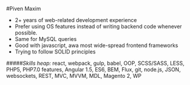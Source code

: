 #Piven Maxim

* 2+ years of web-related development experience
* Prefer using OS features instead of writing backend code whenever possible.
* Same for MySQL queries
* Good with javascript, awa most wide-spread frontend frameworks
* Trying to follow SOLID principles


#####*Skills heap:*
    react, webpack, gulp, babel, OOP, SCSS/SASS, LESS, PHP5, PHP7.0 features,
    Angular 1.5, ES6, BEM, Flux, git, node.js, JSON, websockets, REST, MVC, MVVM, MDL, Magento 2, WP